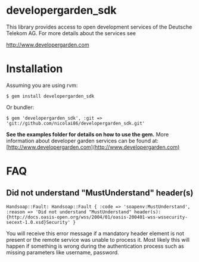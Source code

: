 # developergarden_sdk
This library provides access to open development services of the Deutsche Telekom AG.
For more details about the services see

 http://www.developergarden.com

# Installation

Assuming you are using rvm:
 
    $ gem install developergarden_sdk

Or bundler:

    $ gem 'developergarden_sdk', :git => 'git://github.com/nicolai86/developergarden_sdk.git'

**See the examples folder for details on how to use the gem.**
More information about developer garden services can be found at:
 [http://www.developergarden.com](http://www.developergarden.com)

# FAQ
## Did not understand "MustUnderstand" header(s)
 
    Handsoap::Fault: Handsoap::Fault { :code => 'soapenv:MustUnderstand', :reason => 'Did not understand "MustUnderstand" header(s):{http://docs.oasis-open.org/wss/2004/01/oasis-200401-wss-wssecurity-secext-1.0.xsd}Security' }

You will receive this error message if a mandatory header element is not present or the remote service was unable to process it.
Most likely this will happen if something is wrong during the authentication process such as missing parameters like username, password.